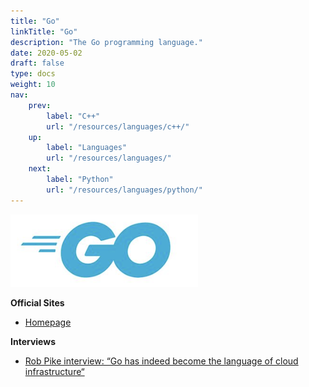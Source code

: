 ```yaml
---
title: "Go"
linkTitle: "Go"
description: "The Go programming language."
date: 2020-05-02
draft: false
type: docs
weight: 10
nav:
    prev:
        label: "C++"
        url: "/resources/languages/c++/"
    up:
        label: "Languages"
        url: "/resources/languages/"
    next:
        label: "Python"
        url: "/resources/languages/python/"
---
```


![Go logo](go.png)

**Official Sites**

* [Homepage](https://golang.org)

**Interviews**
* [Rob Pike interview: “Go has indeed become the language of cloud infrastructure“](https://evrone.com/rob-pike-interview)

